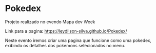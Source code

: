 # Pokedex
 
Projeto realizado no evendo Mapa dev Week

Link para a pagina: https://leydilson-silva.github.io/Pokedex/

Neste evento iremos criar uma pagina que funcione como uma pokedex, exibindo os detalhes dos pokemons selecionados no menu.
